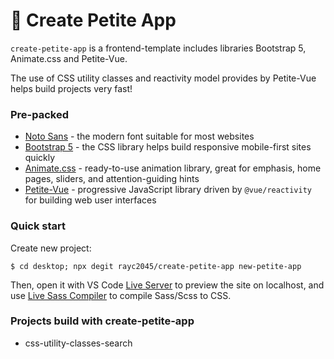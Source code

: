 # 🤘 Create Petite App

`create-petite-app` is a frontend-template includes libraries Bootstrap 5, Animate.css and Petite-Vue.

The use of CSS utility classes and reactivity model provides by Petite-Vue helps build projects very fast!

### Pre-packed

- [Noto Sans](https://fonts.google.com/noto/specimen/Noto+Sans) - the modern font suitable for most websites
- [Bootstrap 5](https://getbootstrap.com/) - the CSS library helps build responsive mobile-first sites quickly
- [Animate.css](https://animate.style/) - ready-to-use animation library, great for emphasis, home pages, sliders, and attention-guiding hints
- [Petite-Vue](https://github.com/vuejs/petite-vue) - progressive
JavaScript library driven by `@vue/reactivity` for building web user interfaces

### Quick start

Create new project:

```
$ cd desktop; npx degit rayc2045/create-petite-app new-petite-app
```

Then, open it with VS Code [Live Server](https://marketplace.visualstudio.com/items?itemName=ritwickdey.LiveServer) to preview the site on localhost, and use [Live Sass Compiler](https://marketplace.visualstudio.com/items?itemName=ritwickdey.live-sass) to compile Sass/Scss to CSS.

### Projects build with create-petite-app

- css-utility-classes-search